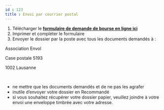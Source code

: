 ```yaml
---
id : 123
title : Envoi par courrier postal
---
```

1. Télécharger le
   <a href="https//api.association-envol.info/api/rapports/download/46" target="_blank"><strong>formulaire de demande de bourse en ligne ici</strong></a>
2. Imprimer et compléter le formulaire
3. Envoyer le dossier par la poste avec tous les documents demandés à :


Association Envol

Case postale 5193

1002 Lausanne

<br> 

- ne mettre que les documents demandés et de ne pas les agrafer
- inutile d’envoyer votre dossier en Recommandé
- si vous souhaitez récupérer votre dossier papier, veuillez joindre à votre envoi une enveloppe timbrée avec votre adresse.
